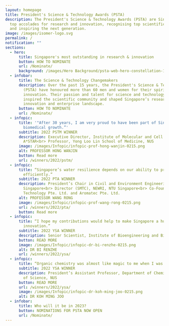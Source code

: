 ```yaml
---
layout: homepage
title: President's Science & Technology Awards (PSTA)
description: The President's Science & Technology Awards (PSTA) are Singapore's
  top accolades for research and innovation, recognising top scientific talent
  and inspiring the next generation.
image: /images/isomer-logo.svg
permalink: /
notification: ""
sections:
  - hero:
      title: Singapore's most outstanding in research & innovation
      button: HOW TO NOMINATE
      url: /Nominate/
      background: /images/Hero Background/psta-web-hero-constellation-1920x1006px-dk.jpg
  - infobar:
      title: The Science & Technology Changemakers
      description: Over the past 15 years, the President's Science & Technology Awards
        (PSTA) have honoured more than 60 men and women for their spirit of
        innovation. Their passion and talent for science and technology have
        inspired the scientific community and shaped Singapore’s research,
        innovation and enterprise landscape.
      button: HOW TO NOMINATE
      url: /Nominate/
  - infopic:
      title: '"After 30 years, I am very proud to have been part of Singapore’s
        biomedical growth.”'
      subtitle: 2022 PSTM WINNER
      description: Executive Director, Institute of Molecular and Cell Biology,
        A*STAR<br> Professor, Yong Loo Lin School of Medicine, NUS
      image: /images/Infopic/infopic-prof-hong-wanjin-0215.png
      alt: PROFESSOR HONG WANJIN
      button: Read more
      url: /winners/2022/pstm/
  - infopic:
      title: “Singapore’s water resilience depends on our ability to produce water
        efficiently.”
      subtitle: 2022 PTA WINNER
      description: President’s Chair in Civil and Environment Engineering, NTU
        Singapore<br> Director (SMTC), NEWRI, NTU Singapore<br> Co-Founder, H2MO
        Technology Pte. Ltd. and Aromatec Pte. Ltd.
      alt: PROFESSOR WANG RONG
      image: /images/Infopic/infopic-prof-wang-rong-0215.png
      url: /winners/2022/pta/
      button: Read more
  - infopic:
      title: “I hope my contributions would help to make Singapore a hub for medtech
        innovation.”
      subtitle: 2022 YSA WINNER
      description: Senior Scientist, Institute of Bioengineering and Bioimaging, A*STAR
      button: READ MORE
      image: /images/Infopic/infopic-dr-bi-renzhe-0215.png
      alt: DR BI RENZHE
      url: /winners/2022/ysa/
  - infopic:
      title: “Organic chemistry was almost like magic to me when I was young.”
      subtitle: 2022 YSA WINNER
      description: President’s Assistant Professor, Department of Chemistry, Faculty
        of Science, NUS
      button: READ MORE
      url: /winners/2022/ysa/
      image: /images/Infopic/infopic-dr-koh-ming-joo-0215.png
      alt: DR KOH MING JOO
  - infobar:
      title: Who will it be in 2023?
      button: NOMINATIONS FOR PSTA NOW OPEN
      url: /Nominate/
---
```

